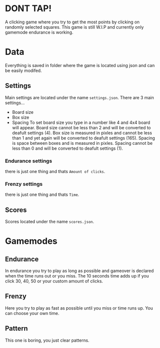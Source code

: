 # DONT TAP!
A clicking game where you try to get the most points by clicking on randomly selected squares.
This game is still W.I.P and currently only gamemode endurance is working.
# Data
Everything is saved in folder where the game is located using json and can be easily modifed.
## Settings
Main settings are located under the name `settings.json`.
There are 3 main settings...
- Board size
- Box size
- Spacing
To set board size you type in a number like 4 and 4x4 board will appear. Board size cannot be less than 2 and will be converted to deafult settings (4).
Box size is measured in pixles and cannot be less than 1 and yet again will be converted to deafult settings (165).
Spacing is space between boxes and is measured in pixles. Spacing cannot be less than 0 and will be converted to deafult settings (1).
### Endurance settings
there is just one thing and thats `Amount of clicks`.
### Frenzy settings
there is just one thing and thats `Time`.
## Scores
Scores located under the name `scores.json`.
# Gamemodes
## Endurance
In endurance you try to play as long as possible and gameover is declared when the time runs out or you miss. The 10 seconds time adds up if you click 30, 40, 50 or your custom amount of clicks.
## Frenzy
Here you try to play as fast as possible until you miss or time runs up. You can choose your own time.
## Pattern
This one is boring, you just clear patterns.

